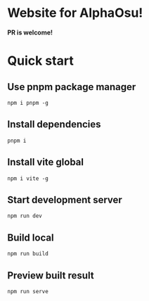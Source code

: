 # Website for AlphaOsu! 

**PR is welcome!**

# Quick start
## Use pnpm package manager

```shell
npm i pnpm -g
```

## Install dependencies

```shell
pnpm i
```

## Install vite global

```shell
npm i vite -g
```

## Start development server

```shell
npm run dev
```

## Build local

```shell
npm run build
```

## Preview built result

```shell
npm run serve
```

